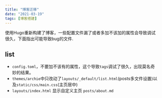 ```yaml
---
title: "博客迁移"
date: "2021-03-19"
tags: [博客搭建]
---
```


使用Hugo重新构建了博客，一些配置文件漏了或者多加不该加的属性会导致调试很久，下面指出可能导致bug的文件.

## list
- `config.toml`，不要加不该有的属性，这个导致`tags`调试了很久，出现莫名奇妙的结果。
- `themes/archie`中只改动了`layouts/_default/list.html`(posts多文件设置)以及`static/css/main.css`(主页居中)
- `layouts/index.html` 显示自定义主页 `posts/about.md`